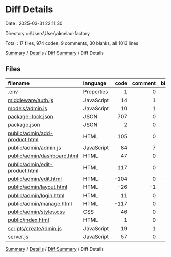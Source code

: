 # Diff Details

Date : 2025-03-31 22:11:30

Directory c:\\Users\\User\\almelad-factory

Total : 17 files,  974 codes, 9 comments, 30 blanks, all 1013 lines

[Summary](results.md) / [Details](details.md) / [Diff Summary](diff.md) / Diff Details

## Files
| filename | language | code | comment | blank | total |
| :--- | :--- | ---: | ---: | ---: | ---: |
| [.env](/.env) | Properties | 1 | 0 | 1 | 2 |
| [middleware/auth.js](/middleware/auth.js) | JavaScript | 14 | 1 | 4 | 19 |
| [models/admin.js](/models/admin.js) | JavaScript | 10 | 1 | 4 | 15 |
| [package-lock.json](/package-lock.json) | JSON | 707 | 0 | 0 | 707 |
| [package.json](/package.json) | JSON | 2 | 0 | 0 | 2 |
| [public/admin/add-product.html](/public/admin/add-product.html) | HTML | 105 | 0 | 6 | 111 |
| [public/admin/admin.js](/public/admin/admin.js) | JavaScript | 84 | 7 | 9 | 100 |
| [public/admin/dashboard.html](/public/admin/dashboard.html) | HTML | 47 | 0 | 2 | 49 |
| [public/admin/edit-product.html](/public/admin/edit-product.html) | HTML | 117 | 0 | 7 | 124 |
| [public/admin/edit.html](/public/admin/edit.html) | HTML | -104 | 0 | -12 | -116 |
| [public/admin/layout.html](/public/admin/layout.html) | HTML | -26 | -1 | -1 | -28 |
| [public/admin/login.html](/public/admin/login.html) | HTML | 11 | 0 | 4 | 15 |
| [public/admin/manage.html](/public/admin/manage.html) | HTML | -117 | 0 | -7 | -124 |
| [public/admin/styles.css](/public/admin/styles.css) | CSS | 46 | 0 | 0 | 46 |
| [public/index.html](/public/index.html) | HTML | 1 | 0 | 1 | 2 |
| [scripts/createAdmin.js](/scripts/createAdmin.js) | JavaScript | 19 | 1 | 7 | 27 |
| [server.js](/server.js) | JavaScript | 57 | 0 | 5 | 62 |

[Summary](results.md) / [Details](details.md) / [Diff Summary](diff.md) / Diff Details